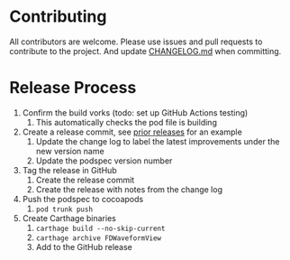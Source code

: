 # Contributing

All contributors are welcome. Please use issues and pull requests to contribute to the project. And update [CHANGELOG.md](CHANGELOG.md) when committing.

# Release Process

1. Confirm the build vorks (todo: set up GitHub Actions testing)
   1. This automatically checks the pod file is building
2. Create a release commit, see [prior releases](https://github.com/fulldecent/FDWaveformView/releases) for an example
   1. Update the change log to label the latest improvements under the new version name
   2. Update the podspec version number
3. Tag the release in GitHub
   1. Create the release commit
   2. Create the release with notes from the change log
3. Push the podspec to cocoapods
   1. `pod trunk push`
4. Create Carthage binaries
   1. `carthage build --no-skip-current`
   2. `carthage archive FDWaveformView`
   3. Add to the GitHub release
